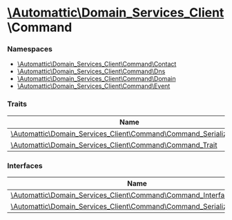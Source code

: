 # [\Automattic](../namespaces/automattic.md)[\Domain_Services_Client](../namespaces/automattic-domain-services-client.md)\Command

### Namespaces

* [\Automattic\Domain_Services_Client\Command\Contact](../namespaces/automattic-domain-services-client-command-contact.md)
* [\Automattic\Domain_Services_Client\Command\Dns](../namespaces/automattic-domain-services-client-command-dns.md)
* [\Automattic\Domain_Services_Client\Command\Domain](../namespaces/automattic-domain-services-client-command-domain.md)
* [\Automattic\Domain_Services_Client\Command\Event](../namespaces/automattic-domain-services-client-command-event.md)

### Traits

| Name | Summary |
|------|---------|
| [\Automattic\Domain_Services_Client\Command\Command_Serialize_Trait](../classes/Automattic-Domain-Services-Client-Command-Command-Serialize-Trait.md) |  |
| [\Automattic\Domain_Services_Client\Command\Command_Trait](../classes/Automattic-Domain-Services-Client-Command-Command-Trait.md) |  |

### Interfaces

| Name | Summary |
|------|---------|
| [\Automattic\Domain_Services_Client\Command\Command_Interface](../classes/Automattic-Domain-Services-Client-Command-Command-Interface.md) |  |
| [\Automattic\Domain_Services_Client\Command\Command_Serialize_Interface](../classes/Automattic-Domain-Services-Client-Command-Command-Serialize-Interface.md) |  |
